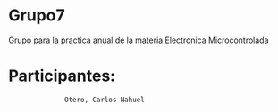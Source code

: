 # Grupo7
Grupo para la practica anual de la materia Electronica Microcontrolada

# Participantes:

                  Otero, Carlos Nahuel
                  
